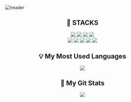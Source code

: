 
![header](https://capsule-render.vercel.app/api?type=waving&color=auto&height=300&section=header&text=EunbinLee&fontSize=70)
<div align="center"><h2>🌈 STACKS</h2></div>
<div align="center">
  <img src="https://img.shields.io/badge/Java-007396?style=flat-square&logo=Java&logoColor=white"/>
  <img src="https://img.shields.io/badge/Spring-6DB33F?style=flat-square&logo=Spring&logoColor=white"/>
  <img src="https://img.shields.io/badge/HTML5-E34F26?style=flat-square&logo=HTML5&logoColor=white"/>
  <img src="https://img.shields.io/badge/CSS3-1572B6?style=flat-square&logo=CSS3&logoColor=white"/></br>
  <img src="https://img.shields.io/badge/JavaScript-F7DF1E?style=flatsquare&logo=JavaScript&logoColor=white"/>
  <img src="https://img.shields.io/badge/Oracle-F80000?style=flat-square&logo=Oracle&logoColor=white"/>
  <img src="https://img.shields.io/badge/Apache Tomcat-F8DC75?style=flat-square&logo=ApacheTomcat&logoColor=black"/>
  <img src="https://img.shields.io/badge/Bootstrap-7952B3?style=flat-square&logo=Bootstrap&logoColor=white"/>
  <img src="https://img.shields.io/badge/GitHub-181717?style=flat-square&logo=GitHub&logoColor=white"/>
</div>
  
<div align="center">
  <h2>💡 My Most Used Languages</h2>
  <a href="https://github.com/eunbin55">
    <img src="https://github-readme-stats.vercel.app/api/top-langs/?username=eunbin55&layout=compact&hide_title=${타이틀숨김}"/>
  </a>
  <h2>🎈 My Git Stats</h2>
  <a href="https://github.com/eunbin55">
    <img src="https://github-readme-stats.vercel.app/api?username=eunbin55&hide_title=${타이틀숨김}"/>
  </a>
</div>
